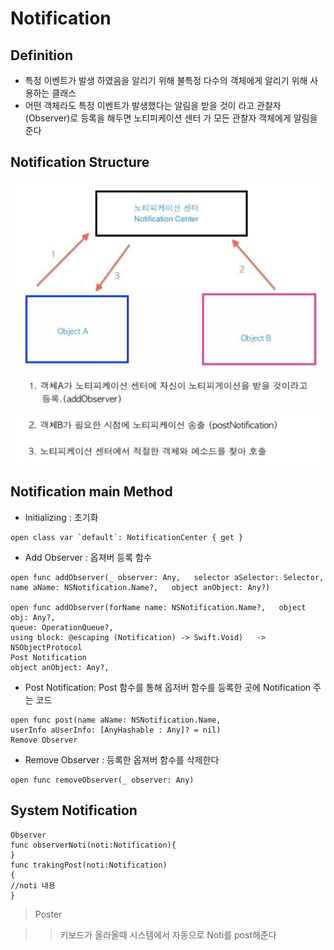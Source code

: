 # Notification

## Definition

- 특정 이벤트가 발생 하였음을 알리기 위해 불특정 다수의 객체에게 알리기 위해 사용하는 클래스
- 어떤 객체라도 특정 이벤트가 발생했다는 알림을 받을 것이 라고 관찰자(Observer)로 등록을 해두면 노티피케이션 센터 가 모든 관찰자 객체에게 알림을 준다

## Notification Structure

![notification](/Img/noti.png "notification" )

## Notification main Method

- Initializing : 초기화

~~~
open class var `default`: NotificationCenter { get }
~~~

- Add Observer : 옵져버 등록 함수
 
~~~ 
open func addObserver(_ observer: Any,   selector aSelector: Selector,  
name aName: NSNotification.Name?,   object anObject: Any?)

open func addObserver(forName name: NSNotification.Name?,   object obj: Any?,  
queue: OperationQueue?,  
using block: @escaping (Notification) -> Swift.Void)   -> NSObjectProtocol
Post Notification
object anObject: Any?,  
~~~

- Post Notification: Post 함수를 통해 옵저버 함수를 등록한 곳에 Notification 주는 코드

~~~
open func post(name aName: NSNotification.Name,  
userInfo aUserInfo: [AnyHashable : Any]? = nil)
Remove Observer
~~~

- Remove Observer : 등록한 옵져버 함수를 삭제한다

~~~
open func removeObserver(_ observer: Any)
~~~

## System Notification

~~~
Observer
func observerNoti(noti:Notification){
}
func trakingPost(noti:Notification)
{
//noti 내용
}
~~~

> Poster

>> 키보드가 올라올때 시스템에서 자동으로 Noti를 post해준다